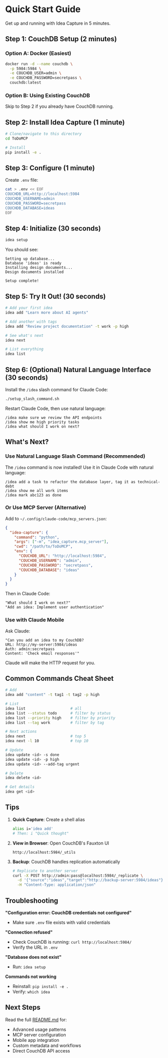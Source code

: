 # Quick Start Guide

Get up and running with Idea Capture in 5 minutes.

## Step 1: CouchDB Setup (2 minutes)

### Option A: Docker (Easiest)

```bash
docker run -d --name couchdb \
  -p 5984:5984 \
  -e COUCHDB_USER=admin \
  -e COUCHDB_PASSWORD=secretpass \
  couchdb:latest
```

### Option B: Using Existing CouchDB

Skip to Step 2 if you already have CouchDB running.

## Step 2: Install Idea Capture (1 minute)

```bash
# Clone/navigate to this directory
cd ToDoMCP

# Install
pip install -e .
```

## Step 3: Configure (1 minute)

Create `.env` file:

```bash
cat > .env << EOF
COUCHDB_URL=http://localhost:5984
COUCHDB_USERNAME=admin
COUCHDB_PASSWORD=secretpass
COUCHDB_DATABASE=ideas
EOF
```

## Step 4: Initialize (30 seconds)

```bash
idea setup
```

You should see:
```
Setting up database...
Database 'ideas' is ready
Installing design documents...
Design documents installed

Setup complete!
```

## Step 5: Try It Out! (30 seconds)

```bash
# Add your first idea
idea add "Learn more about AI agents"

# Add another with tags
idea add "Review project documentation" -t work -p high

# See what's next
idea next

# List everything
idea list
```

## Step 6: (Optional) Natural Language Interface (30 seconds)

Install the `/idea` slash command for Claude Code:

```bash
./setup_slash_command.sh
```

Restart Claude Code, then use natural language:
```
/idea make sure we review the API endpoints
/idea show me high priority tasks
/idea what should I work on next?
```

## What's Next?

### Use Natural Language Slash Command (Recommended)

The `/idea` command is now installed! Use it in Claude Code with natural language:

```
/idea add a task to refactor the database layer, tag it as technical-debt
/idea show me all work items
/idea mark abc123 as done
```

### Or Use MCP Server (Alternative)

Add to `~/.config/claude-code/mcp_servers.json`:

```json
{
  "idea-capture": {
    "command": "python",
    "args": ["-m", "idea_capture.mcp_server"],
    "cwd": "/path/to/ToDoMCP",
    "env": {
      "COUCHDB_URL": "http://localhost:5984",
      "COUCHDB_USERNAME": "admin",
      "COUCHDB_PASSWORD": "secretpass",
      "COUCHDB_DATABASE": "ideas"
    }
  }
}
```

Then in Claude Code:
```
"What should I work on next?"
"Add an idea: Implement user authentication"
```

### Use with Claude Mobile

Ask Claude:
```
"Can you add an idea to my CouchDB?
URL: http://my-server:5984/ideas
Auth: admin:secretpass
Content: 'Check email responses'"
```

Claude will make the HTTP request for you.

## Common Commands Cheat Sheet

```bash
# Add
idea add "content" -t tag1 -t tag2 -p high

# List
idea list                    # all
idea list --status todo      # filter by status
idea list --priority high    # filter by priority
idea list --tag work         # filter by tag

# Next actions
idea next                    # top 5
idea next -l 10              # top 10

# Update
idea update <id> -s done
idea update <id> -p high
idea update <id> --add-tag urgent

# Delete
idea delete <id>

# Get details
idea get <id>
```

## Tips

1. **Quick Capture**: Create a shell alias
   ```bash
   alias i='idea add'
   # Then: i "Quick thought"
   ```

2. **View in Browser**: Open CouchDB's Fauxton UI
   ```
   http://localhost:5984/_utils
   ```

3. **Backup**: CouchDB handles replication automatically
   ```bash
   # Replicate to another server
   curl -X POST http://admin:pass@localhost:5984/_replicate \
     -d '{"source":"ideas","target":"http://backup-server:5984/ideas"}' \
     -H "Content-Type: application/json"
   ```

## Troubleshooting

**"Configuration error: CouchDB credentials not configured"**
- Make sure `.env` file exists with valid credentials

**"Connection refused"**
- Check CouchDB is running: `curl http://localhost:5984/`
- Verify the URL in `.env`

**"Database does not exist"**
- Run: `idea setup`

**Commands not working**
- Reinstall: `pip install -e .`
- Verify: `which idea`

## Next Steps

Read the full [README.md](README.md) for:
- Advanced usage patterns
- MCP server configuration
- Mobile app integration
- Custom metadata and workflows
- Direct CouchDB API access
